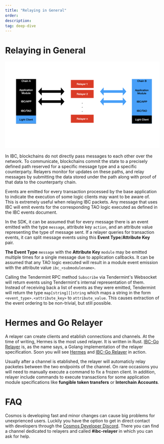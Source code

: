 ```yaml
---
title: "Relaying in General"
order: 
description: 
tag: deep-dive
---
```


# Relaying in General

![IBC overview](images/ibcoverview.png)

In IBC, blockchains do not directly pass messages to each other over the network. To communicate, blockchains commit the state to a precisely defined path reserved for a specific message type and a specific counterparty. Relayers monitor for updates on these paths, and relay messages by submitting the data stored under the path along with proof of that data to the counterparty chain.

Events are emitted for every transaction processed by the base application to indicate the execution of some logic clients may want to be aware of. This is extremely useful when relaying IBC packets. Any message that uses IBC will emit events for the corresponding TAO logic executed as defined in the IBC events document.

In the SDK, it can be assumed that for every message there is an event emitted with the type `message`, attribute key `action`, and an attribute value representing the type of message sent. If a relayer queries for transaction events, it can split message events using this **Event Type**/**Attribute Key** pair.

**The Event Type** `message` with the **Attribute Key** `module` may be emitted multiple times for a single message due to application callbacks. It can be assumed that any TAO logic executed will result in a module event emission with the attribute value `ibc_<submodulename>`.

Calling the Tendermint RPC method `Subscribe` via Tendermint's Websocket will return events using Tendermint's internal representation of them. Instead of receiving back a list of events as they were emitted, Tendermint will return the type `map[string][]string` which maps a string in the form `<event_type>.<attribute_key>` to `attribute_value`. This causes extraction of the event ordering to be non-trivial, but still possible.

# Hermes and Go Relayer

A relayer can create clients and etablish connections and channels. 
At the time of writing, Hermes is the most used relayer. It is written in Rust.
[IBC-Go Relayer](https://github.com/cosmos/relayer) is, as the name says, a Golang implementation of the relayer specification. 
Soon you will see [Hermes](https://hermes.informal.systems/) and [IBC-Go Relayer](https://github.com/cosmos/relayer) in action.

Usually after a channel is etablished, the relayer will automaticly relay packetes between the two endpoints of the channel. On rare occasions you will need to manually execute a command to fix a frozen client. In addition, relayer include commands to execute transactions for some application module specifications like **fungible token transfers** or **Interchain Accounts**.

# FAQ

Cosmos is developing fast and minor changes can cause big problems for unexprienced users. Luckily you have the option to get in direct contact with developers through the [Cosmos Developer Discord](https://discord.com/invite/cosmosnetwork). There you can find a channel dedicated to relayers and called **#ibc-relayer** in which you can ask for help.
